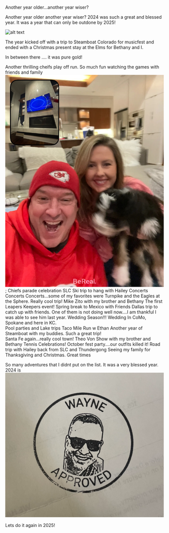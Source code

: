 Another year older...another year wiser?




Another year older another year wiser?  2024 was such a great and blessed year.  It was a year that can only be outdone by 2025! 


![alt text](/assets/img/2024-calendar.png "2024 Year")

The year kicked off with a trip to Steamboat Colorado for musicfest and ended with a Christmas present stay at the Elms for Bethany and I.

In between there .... it was pure gold!  

Another thrilling cheifs play off run.  So much fun watching the games with friends and family ![alt text](/assets/img/2024-cheifs-watch.png "2024 Chiefs Watch"); Chiefs parade celebration
SLC Ski trip to hang with Hailey
Concerts Concerts Concerts...some of my favorites were Turnpike and the Eagles at the Sphere.  Really cool trip!  Mike Zito with my brother and Bethany
The first Leapers Keepers event!
Spring break to Mexico with Friends
Dallas trip to catch up with friends.  One of them is not doing well now....I am thankful I was able to see him last year.
Wedding Season!!!  Wedding In CoMo, Spokane and here in KC.  
Pool parties and Lake trips
Taco Mile Run w Ethan
Another year of Steamboat with my buddies.  Such a great trip!  
Santa Fe again...really cool town!
Theo Von Show with my brother and Bethany
Tennis Celebrations!  October fest party....our outfits killed it!
Road trip with Hailey back from SLC and Thundergong
Seeing my family for Thanksgiving and Christmas.  Great times

So many adventures that I didnt put on the list.  It was a very blessed year.  2024 is ![alt text](/assets/img/2024-Wayne-Approved.png "2024 Wayne Approved")


Lets do it again in 2025!

